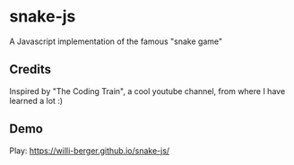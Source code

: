 # snake-js
A Javascript implementation of the famous "snake game"

## Credits
Inspired by "The Coding Train", a cool youtube channel, from where I have learned a lot :)

## Demo
Play: https://willi-berger.github.io/snake-js/